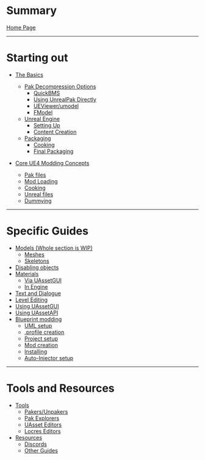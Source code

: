 # Summary

[Home Page](Home.md)

---

# Starting out
- [The Basics](The-Basics/Basics.md)
    - [Pak Decompression Options](The-Basics/Unpaking/Options.md)
        - [QuickBMS](The-Basics/Unpaking/QuickBMS.md)
        - [Using UnrealPak Directly](The-Basics/Unpaking/UnrealPak.md)
        - [UEViewer/umodel](The-Basics/Unpaking/UEViewer.md)
        - [FModel](The-Basics/Unpaking/FModel.md)
    - [Unreal Engine]()
        - [Setting Up](The-Basics/Engine/Setting-Up.md)
        - [Content Creation](The-Basics/Engine/Creation.md)
    - [Packaging]()
        - [Cooking](The-Basics/Paking/Cooking.md)
        - [Final Packaging](The-Basics/Paking/Final-Paking.md)

- [Core UE4 Modding Concepts]()
    - [Pak files](Concepts/Paks.md)
    - [Mod Loading](Concepts/Loading.md)
    - [Cooking](Concepts/Cooking.md)
    - [Unreal files](Concepts/Files.md)
    - [Dummying](Concepts/Dummying.md)

---
# Specific Guides
- [Models (Whole section is WIP)]()
    - [Meshes]()
    - [Skeletons]()
- [Disabling objects](Specific-Guides/Disabling/Disabling.md)
- [Materials]()
    - [Via UAssetGUI](Specific-Guides/Materials/UAssetGUI.md)
    - [In Engine](Specific-Guides/Materials/Engine.md)
- [Text and Dialogue](Specific-Guides/Dialogue.md)
- [Level Editing](Specific-Guides/Levels.md)
- [Using UAssetGUI](Specific-Guides/UAssetGUI.md)
- [Using UAssetAPI](Specific-Guides/UAssetAPI/UAssetAPI.md)
- [Blueprint modding](Specific-Guides/Logic-Mods/Blueprint.md)
    - [UML setup](Specific-Guides/Logic-Mods/UML-Setup.md)
    - [.profile creation](Specific-Guides/Logic-Mods/Profile.md)
    - [Project setup](Specific-Guides/Logic-Mods/Project-Setup.md)
    - [Mod creation](Specific-Guides/Logic-Mods/Creation.md)
    - [Installing](Specific-Guides/Logic-Mods/Installing.md)
    - [Auto-Injector setup](Specific-Guides/Logic-Mods/Injector.md)

---
# Tools and Resources
- [Tools]()
    - [Pakers/Unpakers](Tools/Pakers.md)
    - [Pak Explorers](Tools/Pak-Explorers.md)
    - [UAsset Editors](Tools/Asset-Editors.md)
    - [Locres Editors](Tools/Locres-Editors.md)
- [Resources](Resources/Resources.md)
    - [Discords](Resources/Discords.md)
    - [Other Guides](Resources/Other-Guides.md)